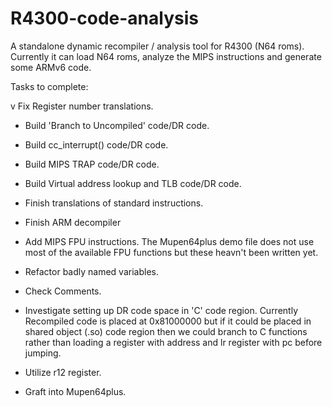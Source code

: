 R4300-code-analysis
===================

A standalone dynamic recompiler / analysis tool for R4300 (N64 roms). 
Currently it can load N64 roms, analyze the MIPS instructions and 
generate some ARMv6 code.


Tasks to complete:

v Fix Register number translations.

- Build 'Branch to Uncompiled' code/DR code.

- Build cc_interrupt() code/DR code.

- Build MIPS TRAP code/DR code.

- Build Virtual address lookup and TLB code/DR code.

- Finish translations of standard instructions.

- Finish ARM decompiler

- Add MIPS FPU instructions. The Mupen64plus demo file does not use most of 
  the available FPU functions but these heavn't been written yet.

- Refactor badly named variables. 

- Check Comments.

- Investigate setting up DR code space in 'C' code region. 
  Currently Recompiled code is placed at 0x81000000 but if it could 
  be placed in shared object (.so) code region then we could branch to 
  C functions rather than loading a register with address and lr register
  with pc before jumping.

- Utilize r12 register.

- Graft into Mupen64plus.
